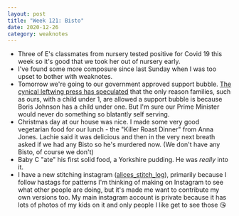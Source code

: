```yaml
---
layout: post
title: "Week 121: Bisto"
date: 2020-12-26
category: weaknotes
---
```

* Three of E's classmates from nursery tested positive for Covid 19 this week so it's good that we took her out of nursery early.
* I've found some more composure since last Sunday when I was too upset to bother with weaknotes.
* Tomorrow we're going to our government approved support bubble. [The cynical leftwing press has speculated](https://www.ft.com/content/290c234b-e8e3-4abb-9c71-26ada5a633d9) that the only reason families, such as ours, with a child under 1, are allowed a support bubble is because Boris Johnson has a child under one. But I'm sure our Prime Minister would never do something so blatantly self serving.
* Christmas day at our house was nice. I made some very good vegetarian food for our lunch - the "Killer Roast Dinner" from Anna Jones. Lachie said it was delicious and then in the very next breath asked if we had any Bisto so he's murdered now. (We don't have any Bisto, of course we don't)
* Baby C "ate" his first solid food, a Yorkshire pudding. He was _really_ into it.
* I have a new stitching instagram ([alices_stitch_log](https://www.instagram.com/alices_stitch_log/)), primarily because I follow hastags for patterns I'm thinking of making on Instagram to see what other people are doing, but it's made me want to contribute my own versions too. My main instagram account is private because it has lots of photos of my kids on it and only people I like get to see those 😘
